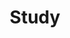 ---
layout: list
type: category
title: Study
slug: study
sidebar: true
order: 2
#description: >
#  이런저런 잡다한 이야기
---